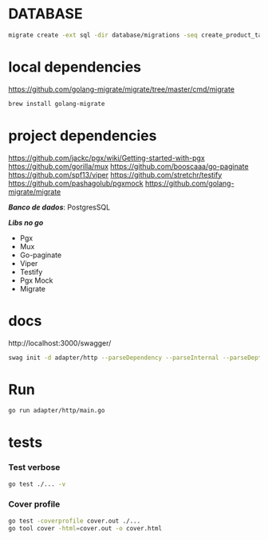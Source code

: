 # DATABASE

```bash
migrate create -ext sql -dir database/migrations -seq create_product_table
```

# local dependencies

https://github.com/golang-migrate/migrate/tree/master/cmd/migrate

```bash
brew install golang-migrate
```

# project dependencies

https://github.com/jackc/pgx/wiki/Getting-started-with-pgx
https://github.com/gorilla/mux
https://github.com/booscaaa/go-paginate
https://github.com/spf13/viper
https://github.com/stretchr/testify
https://github.com/pashagolub/pgxmock
https://github.com/golang-migrate/migrate

**_Banco de dados_**: PostgresSQL

**_Libs no go_**

- Pgx
- Mux
- Go-paginate
- Viper
- Testify
- Pgx Mock
- Migrate

# docs

http://localhost:3000/swagger/

```bash
swag init -d adapter/http --parseDependency --parseInternal --parseDepth 2 -o adapter/http/docs
```

# Run

```bash
go run adapter/http/main.go
```

# tests

### Test verbose

```bash
go test ./... -v
```

### Cover profile

```bash
go test -coverprofile cover.out ./...
go tool cover -html=cover.out -o cover.html
```
